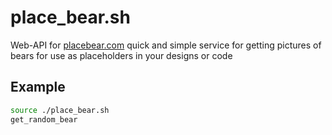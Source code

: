 # place_bear.sh
Web-API for [placebear.com](https://placebear.com) quick and simple service for getting pictures of bears for use as placeholders in your designs or code

## Example
```bash
source ./place_bear.sh
get_random_bear
```

